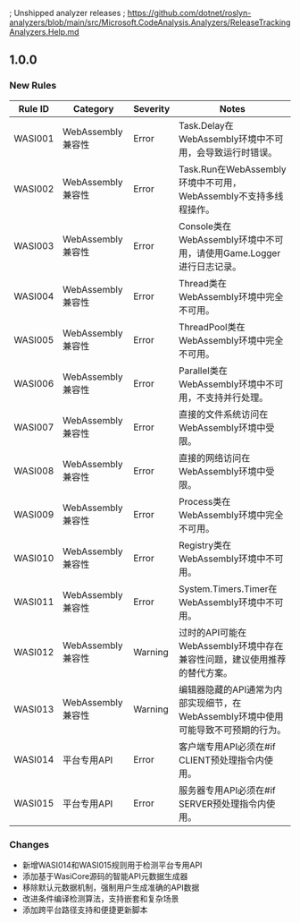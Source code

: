 ; Unshipped analyzer releases
; https://github.com/dotnet/roslyn-analyzers/blob/main/src/Microsoft.CodeAnalysis.Analyzers/ReleaseTrackingAnalyzers.Help.md

## 1.0.0

### New Rules
Rule ID | Category | Severity | Notes
--------|----------|----------|-------
WASI001 | WebAssembly兼容性 | Error | Task.Delay在WebAssembly环境中不可用，会导致运行时错误。
WASI002 | WebAssembly兼容性 | Error | Task.Run在WebAssembly环境中不可用，WebAssembly不支持多线程操作。
WASI003 | WebAssembly兼容性 | Error | Console类在WebAssembly环境中不可用，请使用Game.Logger进行日志记录。
WASI004 | WebAssembly兼容性 | Error | Thread类在WebAssembly环境中完全不可用。
WASI005 | WebAssembly兼容性 | Error | ThreadPool类在WebAssembly环境中完全不可用。
WASI006 | WebAssembly兼容性 | Error | Parallel类在WebAssembly环境中不可用，不支持并行处理。
WASI007 | WebAssembly兼容性 | Error | 直接的文件系统访问在WebAssembly环境中受限。
WASI008 | WebAssembly兼容性 | Error | 直接的网络访问在WebAssembly环境中受限。
WASI009 | WebAssembly兼容性 | Error | Process类在WebAssembly环境中完全不可用。
WASI010 | WebAssembly兼容性 | Error | Registry类在WebAssembly环境中不可用。
WASI011 | WebAssembly兼容性 | Error | System.Timers.Timer在WebAssembly环境中不可用。
WASI012 | WebAssembly兼容性 | Warning | 过时的API可能在WebAssembly环境中存在兼容性问题，建议使用推荐的替代方案。
WASI013 | WebAssembly兼容性 | Warning | 编辑器隐藏的API通常为内部实现细节，在WebAssembly环境中使用可能导致不可预期的行为。
WASI014 | 平台专用API | Error | 客户端专用API必须在#if CLIENT预处理指令内使用。
WASI015 | 平台专用API | Error | 服务器专用API必须在#if SERVER预处理指令内使用。

### Changes
- 新增WASI014和WASI015规则用于检测平台专用API
- 添加基于WasiCore源码的智能API元数据生成器
- 移除默认元数据机制，强制用户生成准确的API数据
- 改进条件编译检测算法，支持嵌套和复杂场景
- 添加跨平台路径支持和便捷更新脚本
